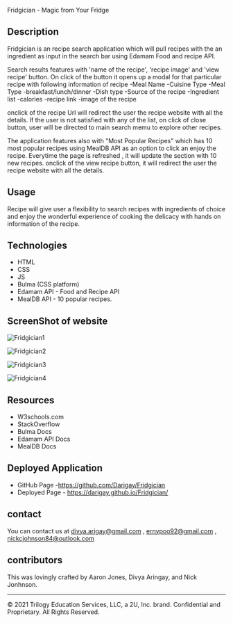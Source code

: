 Fridgician - Magic from Your Fridge

## Description
Fridgician is an recipe search application which will pull recipes with the an ingredient as input in the search bar using Edamam Food and recipe API.

Search results features with 'name of the recipe', 'recipe image' and 'view recipe' button.
On click of the button it opens up a modal for that particular recipe with following information of recipe
-Meal Name
-Cuisine Type
-Meal Type -breakfast/lunch/dinner
-Dish type
-Source of the recipe
-Ingredient list
-calories
-recipe link
-image of the recipe

onclick of the recipe Url will redirect the user the recipe website with all the details.
If the user is not satisfied with any of the list, on click of close button, user will be directed to main search memu to explore other recipes.

The application features also with "Most Popular Recipes" which has 10 most popular recipes using MealDB API as an option to click an enjoy the recipe. 
Everytime the page is refreshed , it will update the section with 10 new recipes.
onclick of the view recipe button, it will redirect the user the recipe website with all the details.


## Usage
Recipe will give user a flexibility to search recipes with ingredients of choice and enjoy the wonderful experience of cooking the delicacy with hands on information of the recipe.


## Technologies
- HTML
- CSS
- JS
- Bulma (CSS platform)
- Edamam API - Food and Recipe API
- MealDB API - 10 popular recipes.


## ScreenShot of website

![Fridgician1](https://user-images.githubusercontent.com/94805706/152695861-3410534c-1141-4169-ab41-3d2db9283abe.jpeg)

![Fridgician2](https://user-images.githubusercontent.com/94805706/152695867-9768781b-117d-4c69-9d97-96252e129112.jpeg)

![Fridgician3](https://user-images.githubusercontent.com/94805706/152695874-f7aaee49-4212-4872-9909-01ee42e39d3e.jpeg)

![Fridgician4](https://user-images.githubusercontent.com/94805706/152695878-dda1a829-764a-4a38-97a7-e44cecaf8742.jpeg)


## Resources
- W3schools.com
- StackOverflow
- Bulma Docs
- Edamam API Docs
- MealDB Docs

## Deployed Application
- GitHub Page -https://github.com/Darigay/Fridgician
- Deployed Page - https://darigay.github.io/Fridgician/

## contact
You can contact us at divya.arigay@gmail.com , ernypoo92@gmail.com , nickcjohnson84@outlook.com

## contributors
This was lovingly crafted by Aaron Jones, Divya Aringay, and Nick Jonhnson. 

- - -
© 2021 Trilogy Education Services, LLC, a 2U, Inc. brand. Confidential and Proprietary. All Rights Reserved.
